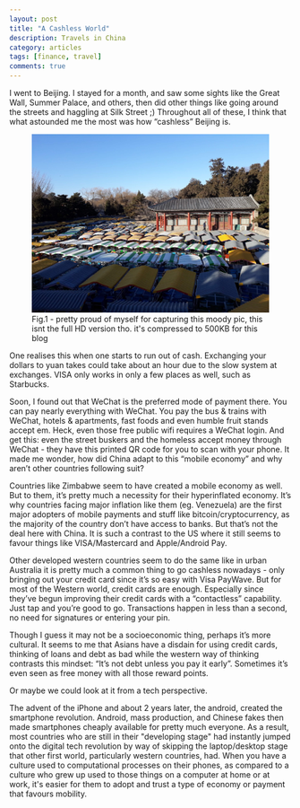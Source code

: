 ```yaml
---
layout: post
title: "A Cashless World"
description: Travels in China
category: articles
tags: [finance, travel]
comments: true
---
```


I went to Beijing. I stayed for a month, and saw some sights like the Great Wall, Summer Palace, and others, then did other things like going around the streets and haggling at Silk Street ;) Throughout all of these, I think that what astounded me the most was how “cashless” Beijing is.

<!-- more -->

<figure>
  <img src="/photos/2018-cashless-beijing.jpg">
  <figcaption>Fig.1 - pretty proud of myself for capturing this moody pic, this isnt the full HD version tho. it's compressed to 500KB for this blog</figcaption>
</figure>

One realises this when one starts to run out of cash. Exchanging your dollars to yuan takes could take about an hour due to the slow system at exchanges. VISA only works in only a few places as well, such as Starbucks.

Soon, I found out that WeChat is the preferred mode of payment there. You can pay nearly everything with WeChat. You pay the bus & trains with WeChat, hotels & apartments, fast foods and even humble fruit stands accept em. Heck, even those free public wifi requires a WeChat login. And get this: even the street buskers and the homeless accept money through WeChat - they have this printed QR code for you to scan with your phone. It made me wonder, how did China adapt to this “mobile economy” and why aren’t other countries following suit?

Countries like Zimbabwe seem to have created a mobile economy as well. But to them, it’s pretty much a necessity for their hyperinflated economy. It’s why countries facing major inflation like them (eg. Venezuela) are the first major adopters of mobile payments and stuff like bitcoin/cryptocurrency, as the majority of the country don’t have access to banks. But that’s not the deal here with China. It is such a contrast to the US where it still seems to favour things like VISA/Mastercard and Apple/Android Pay.

Other developed western countries seem to do the same like in urban Australia it is pretty much a common thing to go cashless nowadays - only bringing out your credit card since it’s so easy with Visa PayWave. But for most of the Western world, credit cards are enough. Especially since they’ve begun improving their credit cards with a “contactless” capability. Just tap and you’re good to go. Transactions happen in less than a second, no need for signatures or entering your pin.

Though I guess it may not be a socioeconomic thing, perhaps it’s more cultural. It seems to me that Asians have a disdain for using credit cards, thinking of loans and debt as bad while the western way of thinking contrasts this mindset: “It’s not debt unless you pay it early”. Sometimes it’s even seen as free money with all those reward points. 

Or maybe we could look at it from a tech perspective.

The advent of the iPhone and about 2 years later, the android, created the smartphone revolution. Android, mass production, and Chinese fakes then made smartphones cheaply available for pretty much everyone. As a result, most countries who are still in their "developing stage" had instantly jumped onto the digital tech revolution by way of skipping the laptop/desktop stage that other first world, particularly western countries, had. When you have a culture used to computational processes on their phones, as compared to a culture who grew up used to those things on a computer at home or at work, it's easier for them to adopt and trust a type of economy or payment that favours mobility.
